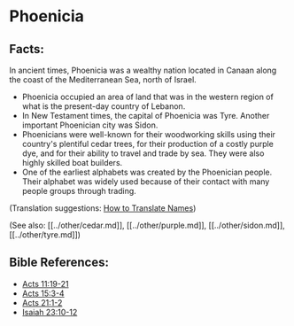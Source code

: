 # Phoenicia #

## Facts: ##

In ancient times, Phoenicia was a wealthy nation located in Canaan along the coast of the Mediterranean Sea, north of Israel.

* Phoenicia occupied an area of land that was in the western region of what is the present-day country of Lebanon.
* In New Testament times, the capital of Phoenicia was Tyre. Another important Phoenician city was Sidon.
* Phoenicians were well-known for their woodworking skills using their country's plentiful cedar trees, for their production of a costly purple dye, and for their ability to travel and trade by sea. They were also highly skilled boat builders.
* One of the earliest alphabets was created by the Phoenician people. Their alphabet was widely used because of their contact with many people groups through trading.

(Translation suggestions: [How to Translate Names](en/ta-vol1/translate/man/translate-names))

(See also: [[../other/cedar.md]], [[../other/purple.md]], [[../other/sidon.md]], [[../other/tyre.md]])

## Bible References: ##

* [Acts 11:19-21](en/tn/act/help/11/19)
* [Acts 15:3-4](en/tn/act/help/15/03)
* [Acts 21:1-2](en/tn/act/help/21/01)
* [Isaiah 23:10-12](en/tn/isa/help/23/10)